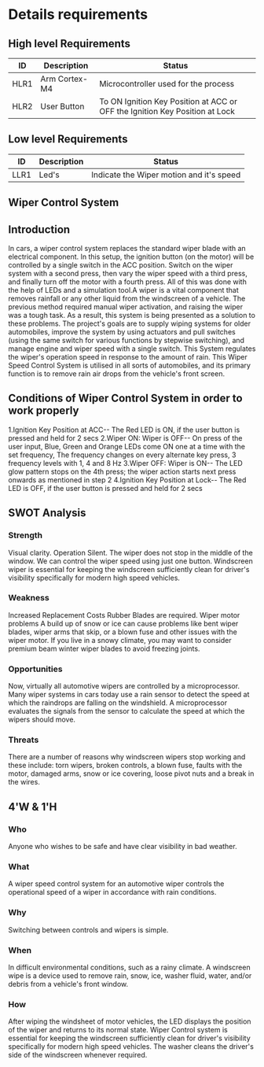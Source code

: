 
# Details requirements
## High level Requirements
| ID | 	Description | Status |
| -- | ------------ | ------ |
| HLR1 |	Arm Cortex-M4 |	Microcontroller used for the process |
| HLR2 |	User Button |	To ON Ignition Key Position at ACC or OFF the Ignition Key Position at Lock |
## Low level Requirements
| ID | 	Description | Status |
| -- | ------------ | ------ |
|LLR1 |	Led's |	Indicate the Wiper motion and it's speed |

## **Wiper Control System**

## **Introduction**

In cars, a wiper control system replaces the standard wiper blade with an electrical component. In this setup, the ignition button (on the motor) will be controlled by a single switch in the ACC position. Switch on the wiper system with a second press, then vary the wiper speed with a third press, and finally turn off the motor with a fourth press. All of this was done with the help of LEDs and a simulation tool.A wiper is a vital component that removes rainfall or any other liquid from the windscreen of a vehicle. The previous method required manual wiper activation, and raising the wiper was a tough task. As a result, this system is being presented as a solution to these problems. The project's goals are to supply wiping systems for older automobiles, improve the system by using actuators and pull switches (using the same switch for various functions by stepwise switching), and manage engine and wiper speed with a single switch. This System regulates the wiper's operation speed in response to the amount of rain. This Wiper Speed Control System is utilised in all sorts of automobiles, and its primary function is to remove rain air drops from the vehicle's front screen.

## Conditions of Wiper Control System in order to work properly
1.Ignition Key Position at ACC-- The Red LED is ON, if the user button is pressed and held for 2 secs
2.Wiper ON: Wiper is OFF-- On press of the user input, Blue, Green and Orange LEDs come ON one at a time with the set frequency, The frequency changes on every alternate key press, 3 frequency levels with 1, 4 and 8 Hz
3.Wiper OFF: Wiper is ON-- The LED glow pattern stops on the 4th press; the wiper action starts next press onwards as mentioned in step 2
4.Ignition Key Position at Lock-- The Red LED is OFF, if the user button is pressed and held for 2 secs




## **SWOT Analysis**

### **Strength**

Visual clarity.
Operation Silent.
The wiper does not stop in the middle of the window.
We can control the wiper speed using just one button.
Windscreen wiper is essential for keeping the windscreen sufficiently clean for driver's visibility specifically for modern high speed vehicles.

### **Weakness**

Increased Replacement Costs
Rubber Blades are required.
Wiper motor problems
A build up of snow or ice can cause problems like bent wiper blades, wiper arms that skip, or a blown fuse and other issues with the wiper motor. If you live in a snowy climate, you may want to consider premium beam winter wiper blades to avoid freezing joints.

### **Opportunities**

Now, virtually all automotive wipers are controlled by a microprocessor. Many wiper systems in cars today use a rain sensor to detect the speed at which the raindrops are falling on the windshield. A microprocessor evaluates the signals from the sensor to calculate the speed at which the wipers should move.

### **Threats**

There are a number of reasons why windscreen wipers stop working and these include:
torn wipers, broken controls, a blown fuse, faults with the motor, damaged arms, snow or ice covering, loose pivot nuts and a break in the wires.


## **4'W & 1'H**

### **Who**

Anyone who wishes to be safe and have clear visibility in bad weather.

### **What**

A wiper speed control system for an automotive wiper controls the operational speed of a wiper in accordance with rain conditions.

### **Why**

Switching between controls and wipers is simple.

### **When**

In difficult environmental conditions, such as a rainy climate.
A windscreen wipe is a device used to remove rain, snow, ice, washer fluid, water, and/or debris from a vehicle's front window.

### **How**

After wiping the windsheet of motor vehicles, the LED displays the position of the wiper and returns to its normal state.
Wiper Control system is essential for keeping the windscreen sufficiently clean for driver's visibility specifically for modern high speed vehicles. The washer cleans the driver's side of the windscreen whenever required.
